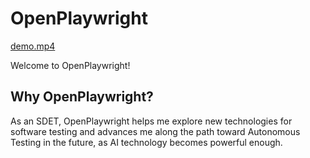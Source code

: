 # OpenPlaywright

[demo.mp4](https://github.com/nhattdm/open_playwright/assets/86051561/ab61bacf-83b4-4d2c-a1e2-78474f7b05c1)

Welcome to OpenPlaywright!

## Why OpenPlaywright?

As an SDET, OpenPlaywright helps me explore new technologies for software testing and advances me along the path toward Autonomous Testing in the future, as AI technology becomes powerful enough.